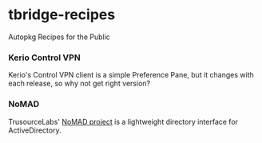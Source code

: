 # tbridge-recipes
Autopkg Recipes for the Public


### Kerio Control VPN

Kerio's Control VPN client is a simple Preference Pane, but it changes with each release, so why not get right version?

### NoMAD

TrusourceLabs' [NoMAD project](http://nomad.menu) is a lightweight directory interface for ActiveDirectory.
